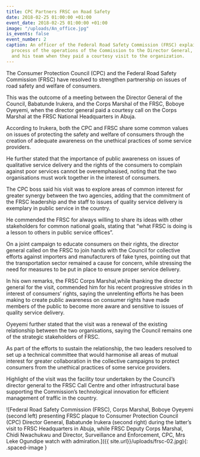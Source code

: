```yaml
---
title: CPC Partners FRSC on Road Safety
date: 2018-02-25 01:00:00 +01:00
event_date: 2018-02-25 01:00:00 +01:00
image: "/uploads/An_office.jpg"
is_events: false
event_number: 2
caption: An officer of the Federal Road Safety Commission (FRSC) explaining the automation
  process of the operations of the Commission to the Director General, Babatunde Irukera
  and his team when they paid a courtesy visit to the organization.
---
```


The Consumer Protection Council (CPC) and the Federal Road Safety Commission (FRSC) have resolved to strengthen partnership on issues of road safety and welfare of consumers.

This was the outcome of a meeting between the Director General of the Council, Babatunde Irukera, and the Corps Marshal of the FRSC, Boboye Oyeyemi, when the director general paid a courtesy call on the Corps Marshal at the FRSC National Headquarters in Abuja.

According to Irukera, both the CPC and FRSC share some common values on issues of protecting the safety and welfare of consumers through the creation of adequate awareness on the unethical practices of some service providers.

He further stated that the importance of public awareness on issues of qualitative service delivery and the rights of the consumers to complain against poor services cannot be overemphasised, noting that the two organisations must work together in the interest of consumers.

The CPC boss said his visit was to explore areas of common interest for greater synergy between the two agencies, adding that the commitment of the FRSC leadership and the staff to issues of quality service delivery is exemplary in public service in the country.

He commended the FRSC for always willing to share its ideas with other stakeholders for common national goals, stating that “what FRSC is doing is   a lesson to others in public service offices”.

On a joint campaign to educate consumers on their rights, the director general called on the FRSC to join hands with the Council for collective efforts against importers and manufacturers of fake tyres, pointing out that the transportation sector remained a cause for concern, while stressing the need for measures to be put in place to ensure proper service delivery.

In his own remarks, the FRSC Corps Marshal,while thanking the director general for the visit, commended him for his recent progressive strides in th interest of consumers’ rights, saying the unrelenting efforts he has been making to create public awareness on consumer rights have made members of the public to become more aware and sensitive to issues of quality service delivery.

Oyeyemi further stated that the visit was a renewal of the existing relationship between the two organisations, saying the Council remains one of the strategic stakeholders of FRSC.

As part of the efforts to sustain the relationship, the two leaders resolved to set up a technical committee that would harmonise all areas of mutual interest for greater collaboration in the collective campaigns to protect consumers from the unethical practices of some service providers.

Highlight of the visit was the facility tour undertaken by the Council’s director general to the FRSC Call Centre and other infrastructural base supporting the Commission’s technological innovation for efficient management of traffic in the country.


![Federal Road Safety Commission (FRSC), Corps Marshal, Boboye Oyeyemi (second left) presenting FRSC plaque to Consumer Protection Council (CPC) Director General, Babatunde Irukera (second right) during the latter’s visit to FRSC Headquarters in Abuja, while FRSC Deputy Corps Marshal, Chidi Nwachukwu and Director, Surveillance and Enforcement, CPC, Mrs Leke Ogundipe watch with admiration.]({{ site.url}}/uploads/frsc-02.jpg){: .spaced-image }
